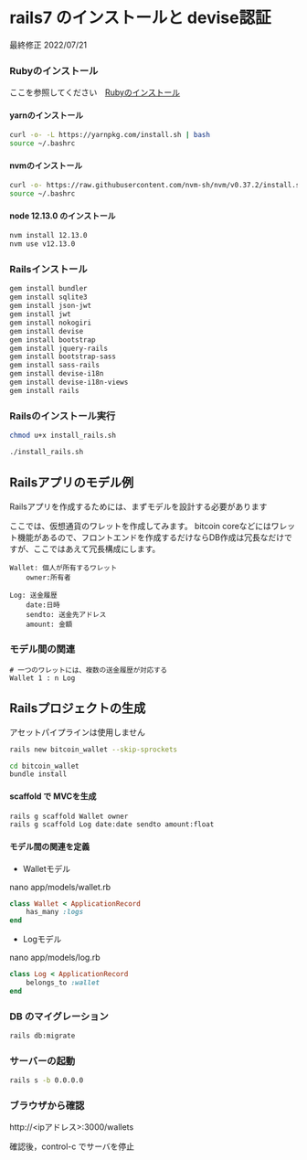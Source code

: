 # rails7 のインストールと devise認証

最終修正 2022/07/21

### Rubyのインストール

ここを参照してください　[Rubyのインストール](./ruby.md)

#### yarnのインストール

```bash
curl -o- -L https://yarnpkg.com/install.sh | bash
source ~/.bashrc
```

#### nvmのインストール

```bash
curl -o- https://raw.githubusercontent.com/nvm-sh/nvm/v0.37.2/install.sh | bash
source ~/.bashrc
```

#### node 12.13.0 のインストール

```bash
nvm install 12.13.0
nvm use v12.13.0
```


### Railsインストール

```bash
gem install bundler
gem install sqlite3
gem install json-jwt
gem install jwt
gem install nokogiri
gem install devise
gem install bootstrap
gem install jquery-rails
gem install bootstrap-sass
gem install sass-rails
gem install devise-i18n
gem install devise-i18n-views
gem install rails
```

### Railsのインストール実行

```bash
chmod u+x install_rails.sh

./install_rails.sh
```


## Railsアプリのモデル例

Railsアプリを作成するためには、まずモデルを設計する必要があります

ここでは、仮想通貨のワレットを作成してみます。
bitcoin coreなどにはワレット機能があるので、フロントエンドを作成するだけならDB作成は冗長なだけですが、ここではあえて冗長構成にします。

```
Wallet: 個人が所有するワレット
    owner:所有者

Log: 送金履歴
    date:日時
    sendto: 送金先アドレス
    amount: 金額
```

###  モデル間の関連

```
# 一つのワレットには、複数の送金履歴が対応する
Wallet 1 : n Log    
```

## Railsプロジェクトの生成

アセットパイプラインは使用しません

```bash
rails new bitcoin_wallet --skip-sprockets

cd bitcoin_wallet
bundle install
```

#### scaffold で MVCを生成

```bash
rails g scaffold Wallet owner
rails g scaffold Log date:date sendto amount:float
```

#### モデル間の関連を定義

* Walletモデル

nano app/models/wallet.rb 

```ruby
class Wallet < ApplicationRecord
    has_many :logs
end
```


* Logモデル

nano app/models/log.rb 

```ruby
class Log < ApplicationRecord
    belongs_to :wallet
end
```


### DB のマイグレーション

```bash
rails db:migrate
```

### サーバーの起動

```bash
rails s -b 0.0.0.0
```

### ブラウザから確認

http://<ipアドレス>:3000/wallets

確認後，control-c でサーバを停止

